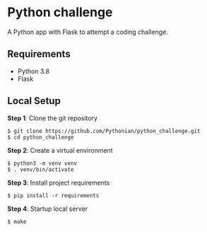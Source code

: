 # Python challenge

A Python app with Flask to attempt a coding challenge.

## Requirements

- Python 3.8
- Flask

## Local Setup

**Step 1**: Clone the git repository

    $ git clone https://github.com/Pythonian/python_challenge.git
    $ cd python_challenge

**Step 2**: Create a virtual environment

    $ python3 -m venv venv
    $ . venv/bin/activate

**Step 3**: Install project requirements 

    $ pip install -r requirements

**Step 4**: Startup local server

    $ make
